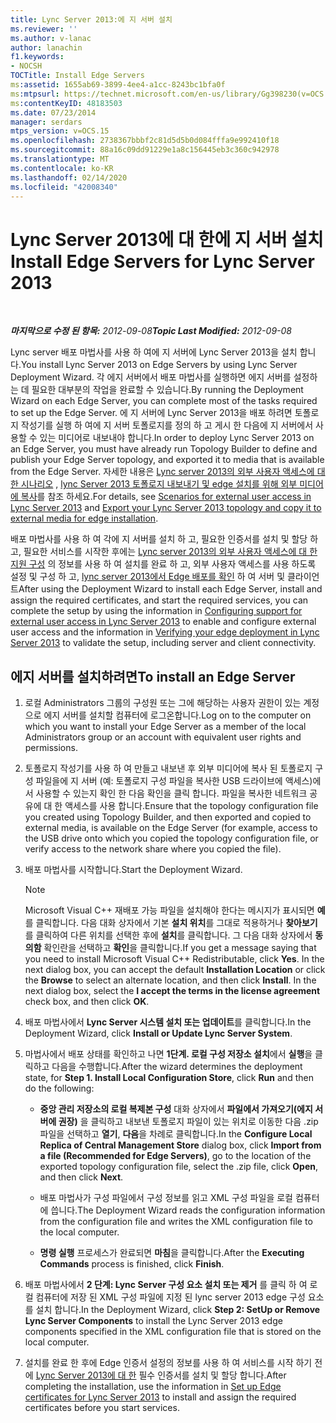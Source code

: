 ```yaml
---
title: Lync Server 2013:에 지 서버 설치
ms.reviewer: ''
ms.author: v-lanac
author: lanachin
f1.keywords:
- NOCSH
TOCTitle: Install Edge Servers
ms:assetid: 1655ab69-3899-4ee4-a1cc-8243bc1bfa0f
ms:mtpsurl: https://technet.microsoft.com/en-us/library/Gg398230(v=OCS.15)
ms:contentKeyID: 48183503
ms.date: 07/23/2014
manager: serdars
mtps_version: v=OCS.15
ms.openlocfilehash: 2738367bbbf2c81d5d5b0d084fffa9e992410f18
ms.sourcegitcommit: 88a16c09dd91229e1a8c156445eb3c360c942978
ms.translationtype: MT
ms.contentlocale: ko-KR
ms.lasthandoff: 02/14/2020
ms.locfileid: "42008340"
---
```

<div data-xmlns="http://www.w3.org/1999/xhtml">

<div class="topic" data-xmlns="http://www.w3.org/1999/xhtml" data-msxsl="urn:schemas-microsoft-com:xslt" data-cs="http://msdn.microsoft.com/">

<div data-asp="http://msdn2.microsoft.com/asp">

# <a name="install-edge-servers-for-lync-server-2013"></a><span data-ttu-id="ca533-102">Lync Server 2013에 대 한에 지 서버 설치</span><span class="sxs-lookup"><span data-stu-id="ca533-102">Install Edge Servers for Lync Server 2013</span></span>

</div>

<div id="mainSection">

<div id="mainBody">

<span> </span>

<span data-ttu-id="ca533-103">_**마지막으로 수정 된 항목:** 2012-09-08_</span><span class="sxs-lookup"><span data-stu-id="ca533-103">_**Topic Last Modified:** 2012-09-08_</span></span>

<span data-ttu-id="ca533-104">Lync server 배포 마법사를 사용 하 여에 지 서버에 Lync Server 2013을 설치 합니다.</span><span class="sxs-lookup"><span data-stu-id="ca533-104">You install Lync Server 2013 on Edge Servers by using Lync Server Deployment Wizard.</span></span> <span data-ttu-id="ca533-105">각 에지 서버에서 배포 마법사를 실행하면 에지 서버를 설정하는 데 필요한 대부분의 작업을 완료할 수 있습니다.</span><span class="sxs-lookup"><span data-stu-id="ca533-105">By running the Deployment Wizard on each Edge Server, you can complete most of the tasks required to set up the Edge Server.</span></span> <span data-ttu-id="ca533-106">에 지 서버에 Lync Server 2013을 배포 하려면 토폴로지 작성기를 실행 하 여에 지 서버 토폴로지를 정의 하 고 게시 한 다음에 지 서버에서 사용할 수 있는 미디어로 내보내야 합니다.</span><span class="sxs-lookup"><span data-stu-id="ca533-106">In order to deploy Lync Server 2013 on an Edge Server, you must have already run Topology Builder to define and publish your Edge Server topology, and exported it to media that is available from the Edge Server.</span></span> <span data-ttu-id="ca533-107">자세한 내용은 [Lync server 2013의 외부 사용자 액세스에 대 한 시나리오](lync-server-2013-scenarios-for-external-user-access.md) , [lync Server 2013 토폴로지 내보내기 및 edge 설치를 위해 외부 미디어에 복사](lync-server-2013-export-your-topology-and-copy-it-to-external-media-for-edge-installation.md)를 참조 하세요.</span><span class="sxs-lookup"><span data-stu-id="ca533-107">For details, see [Scenarios for external user access in Lync Server 2013](lync-server-2013-scenarios-for-external-user-access.md) and [Export your Lync Server 2013 topology and copy it to external media for edge installation](lync-server-2013-export-your-topology-and-copy-it-to-external-media-for-edge-installation.md).</span></span>

<span data-ttu-id="ca533-108">배포 마법사를 사용 하 여 각에 지 서버를 설치 하 고, 필요한 인증서를 설치 및 할당 하 고, 필요한 서비스를 시작한 후에는 [Lync server 2013의 외부 사용자 액세스에 대 한 지원 구성](lync-server-2013-configuring-support-for-external-user-access.md) 의 정보를 사용 하 여 설치를 완료 하 고, 외부 사용자 액세스를 사용 하도록 설정 및 구성 하 고, [lync server 2013에서 Edge 배포를 확인](lync-server-2013-verifying-your-edge-deployment.md) 하 여 서버 및 클라이언트</span><span class="sxs-lookup"><span data-stu-id="ca533-108">After using the Deployment Wizard to install each Edge Server, install and assign the required certificates, and start the required services, you can complete the setup by using the information in [Configuring support for external user access in Lync Server 2013](lync-server-2013-configuring-support-for-external-user-access.md) to enable and configure external user access and the information in [Verifying your edge deployment in Lync Server 2013](lync-server-2013-verifying-your-edge-deployment.md) to validate the setup, including server and client connectivity.</span></span>

<div>

## <a name="to-install-an-edge-server"></a><span data-ttu-id="ca533-109">에지 서버를 설치하려면</span><span class="sxs-lookup"><span data-stu-id="ca533-109">To install an Edge Server</span></span>

1.  <span data-ttu-id="ca533-110">로컬 Administrators 그룹의 구성원 또는 그에 해당하는 사용자 권한이 있는 계정으로 에지 서버를 설치할 컴퓨터에 로그온합니다.</span><span class="sxs-lookup"><span data-stu-id="ca533-110">Log on to the computer on which you want to install your Edge Server as a member of the local Administrators group or an account with equivalent user rights and permissions.</span></span>

2.  <span data-ttu-id="ca533-111">토폴로지 작성기를 사용 하 여 만들고 내보낸 후 외부 미디어에 복사 된 토폴로지 구성 파일을에 지 서버 (예: 토폴로지 구성 파일을 복사한 USB 드라이브에 액세스)에서 사용할 수 있는지 확인 한 다음 확인을 클릭 합니다. 파일을 복사한 네트워크 공유에 대 한 액세스를 사용 합니다.</span><span class="sxs-lookup"><span data-stu-id="ca533-111">Ensure that the topology configuration file you created using Topology Builder, and then exported and copied to external media, is available on the Edge Server (for example, access to the USB drive onto which you copied the topology configuration file, or verify access to the network share where you copied the file).</span></span>

3.  <span data-ttu-id="ca533-112">배포 마법사를 시작합니다.</span><span class="sxs-lookup"><span data-stu-id="ca533-112">Start the Deployment Wizard.</span></span>
    
    <div>
    

    > [!NOTE]  
    > <span data-ttu-id="ca533-p102">Microsoft Visual C++ 재배포 가능 파일을 설치해야 한다는 메시지가 표시되면 <STRONG>예</STRONG>를 클릭합니다. 다음 대화 상자에서 기본 <STRONG>설치 위치</STRONG>를 그대로 적용하거나 <STRONG>찾아보기</STRONG>를 클릭하여 다른 위치를 선택한 후에 <STRONG>설치</STRONG>를 클릭합니다. 그 다음 대화 상자에서 <STRONG>동의함</STRONG> 확인란을 선택하고 <STRONG>확인</STRONG>을 클릭합니다.</span><span class="sxs-lookup"><span data-stu-id="ca533-p102">If you get a message saying that you need to install Microsoft Visual C++ Redistributable, click <STRONG>Yes</STRONG>. In the next dialog box, you can accept the default <STRONG>Installation Location</STRONG> or click the <STRONG>Browse</STRONG> to select an alternate location, and then click <STRONG>Install</STRONG>. In the next dialog box, select the <STRONG>I accept the terms in the license agreement</STRONG> check box, and then click <STRONG>OK</STRONG>.</span></span>

    
    </div>

4.  <span data-ttu-id="ca533-116">배포 마법사에서 **Lync Server 시스템 설치 또는 업데이트**를 클릭합니다.</span><span class="sxs-lookup"><span data-stu-id="ca533-116">In the Deployment Wizard, click **Install or Update Lync Server System**.</span></span>

5.  <span data-ttu-id="ca533-117">마법사에서 배포 상태를 확인하고 나면 **1단계. 로컬 구성 저장소 설치**에서 **실행**을 클릭하고 다음을 수행합니다.</span><span class="sxs-lookup"><span data-stu-id="ca533-117">After the wizard determines the deployment state, for **Step 1. Install Local Configuration Store**, click **Run** and then do the following:</span></span>
    
      - <span data-ttu-id="ca533-118">**중앙 관리 저장소의 로컬 복제본 구성** 대화 상자에서 **파일에서 가져오기(에지 서버에 권장)** 을 클릭하고 내보낸 토폴로지 파일이 있는 위치로 이동한 다음 .zip 파일을 선택하고 **열기**, **다음**을 차례로 클릭합니다.</span><span class="sxs-lookup"><span data-stu-id="ca533-118">In the **Configure Local Replica of Central Management Store** dialog box, click **Import from a file (Recommended for Edge Servers)**, go to the location of the exported topology configuration file, select the .zip file, click **Open**, and then click **Next**.</span></span>
    
      - <span data-ttu-id="ca533-119">배포 마법사가 구성 파일에서 구성 정보를 읽고 XML 구성 파일을 로컬 컴퓨터에 씁니다.</span><span class="sxs-lookup"><span data-stu-id="ca533-119">The Deployment Wizard reads the configuration information from the configuration file and writes the XML configuration file to the local computer.</span></span>
    
      - <span data-ttu-id="ca533-120">**명령 실행** 프로세스가 완료되면 **마침**을 클릭합니다.</span><span class="sxs-lookup"><span data-stu-id="ca533-120">After the **Executing Commands** process is finished, click **Finish**.</span></span>

6.  <span data-ttu-id="ca533-121">배포 마법사에서 **2 단계: Lync Server 구성 요소 설치 또는 제거** 를 클릭 하 여 로컬 컴퓨터에 저장 된 XML 구성 파일에 지정 된 lync server 2013 edge 구성 요소를 설치 합니다.</span><span class="sxs-lookup"><span data-stu-id="ca533-121">In the Deployment Wizard, click **Step 2: SetUp or Remove Lync Server Components** to install the Lync Server 2013 edge components specified in the XML configuration file that is stored on the local computer.</span></span>

7.  <span data-ttu-id="ca533-122">설치를 완료 한 후에 Edge 인증서 설정의 정보를 사용 하 여 서비스를 시작 하기 전에 [Lync Server 2013에 대 한](lync-server-2013-set-up-edge-certificates.md) 필수 인증서를 설치 및 할당 합니다.</span><span class="sxs-lookup"><span data-stu-id="ca533-122">After completing the installation, use the information in [Set up Edge certificates for Lync Server 2013](lync-server-2013-set-up-edge-certificates.md) to install and assign the required certificates before you start services.</span></span>

</div>

</div>

<span> </span>

</div>

</div>

</div>

